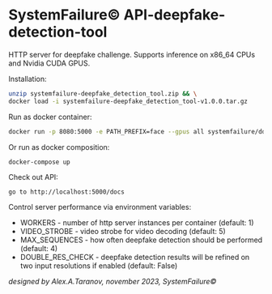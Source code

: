 SystemFailure© API-deepfake-detection-tool
===

HTTP server for deepfake challenge. Supports inference on x86_64 CPUs and Nvidia CUDA GPUS. 

Installation:

```bash
unzip systemfailure-deepfake_detection_tool.zip && \
docker load -i systemfailure-deepfake_detection_tool-v1.0.0.tar.gz
```

Run as docker container:

```bash
docker run -p 8080:5000 -e PATH_PREFIX=face --gpus all systemfailure/ddt
```

Or run as docker composition:

```bash
docker-compose up
```

Check out API:

```
go to http://localhost:5000/docs
```

Control server performance via environment variables:

 - WORKERS - number of http server instances per container (default: 1)
 - VIDEO_STROBE - video strobe for video decoding (default: 5)
 - MAX_SEQUENCES - how often deepfake detection should be performed (default: 4)  
 - DOUBLE_RES_CHECK - deepfake detection results will be refined on two input resolutions if enabled (default: False)

*designed by Alex.A.Taranov, november 2023, SystemFailure©*
